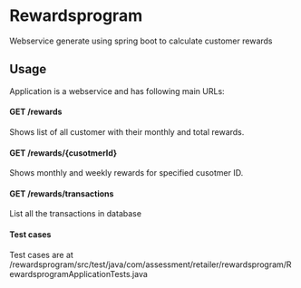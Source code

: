 # Rewardsprogram
Webservice generate using spring boot to calculate customer rewards

## Usage
Application is a webservice and has following main URLs:

#### GET /rewards

Shows list of all customer with their monthly and total rewards.

#### GET /rewards/{cusotmerId}
Shows monthly and weekly rewards for specified cusotmer ID.

#### GET /rewards/transactions
List all the transactions in database


#### Test cases
Test cases are at /rewardsprogram/src/test/java/com/assessment/retailer/rewardsprogram/RewardsprogramApplicationTests.java
